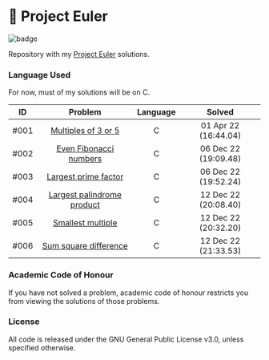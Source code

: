 # 🧮 Project Euler
![badge](https://projecteuler.net/profile/humbertoarndt.png?)  

Repository with my [Project Euler](https://projecteuler.net/) solutions.

### Language Used
For now, must of my solutions will be on C.  

| ID | Problem | Language | Solved |
| :---: | :---: | :---: | :---: |
| #001 | [Multiples of 3 or 5]() | C | 01 Apr 22 (16:44.04) |
| #002 | [Even Fibonacci numbers]() | C | 06 Dec 22 (19:09.48)|
| #003 | [Largest prime factor]() | C | 06 Dec 22 (19:52.24) |
| #004 | [Largest palindrome product]() | C | 12 Dec 22 (20:08.40) |
| #005 | [Smallest multiple]() | C | 12 Dec 22 (20:32.20) |
| #006 | [Sum square difference]() | C | 12 Dec 22 (21:33.53) |

### Academic Code of Honour
If you have not solved a problem, academic code of honour restricts you from viewing the solutions of those problems.

### License
All code is released under the GNU General Public License v3.0, unless specified otherwise.